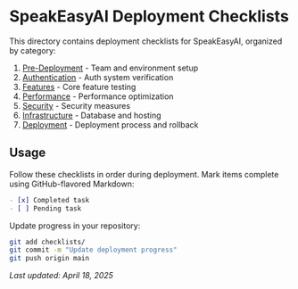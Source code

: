 
# SpeakEasyAI Deployment Checklists

This directory contains deployment checklists for SpeakEasyAI, organized by category:

1. [Pre-Deployment](./1-PRE_DEPLOYMENT_CHECKLIST.md) - Team and environment setup
2. [Authentication](./2-AUTH_CHECKLIST.md) - Auth system verification
3. [Features](./3-FEATURE_CHECKLIST.md) - Core feature testing
4. [Performance](./4-PERFORMANCE_CHECKLIST.md) - Performance optimization
5. [Security](./5-SECURITY_CHECKLIST.md) - Security measures
6. [Infrastructure](./6-INFRASTRUCTURE_CHECKLIST.md) - Database and hosting
7. [Deployment](./7-DEPLOYMENT_CHECKLIST.md) - Deployment process and rollback

## Usage

Follow these checklists in order during deployment. Mark items complete using GitHub-flavored Markdown:

```markdown
- [x] Completed task
- [ ] Pending task
```

Update progress in your repository:

```bash
git add checklists/
git commit -m "Update deployment progress"
git push origin main
```

_Last updated: April 18, 2025_
